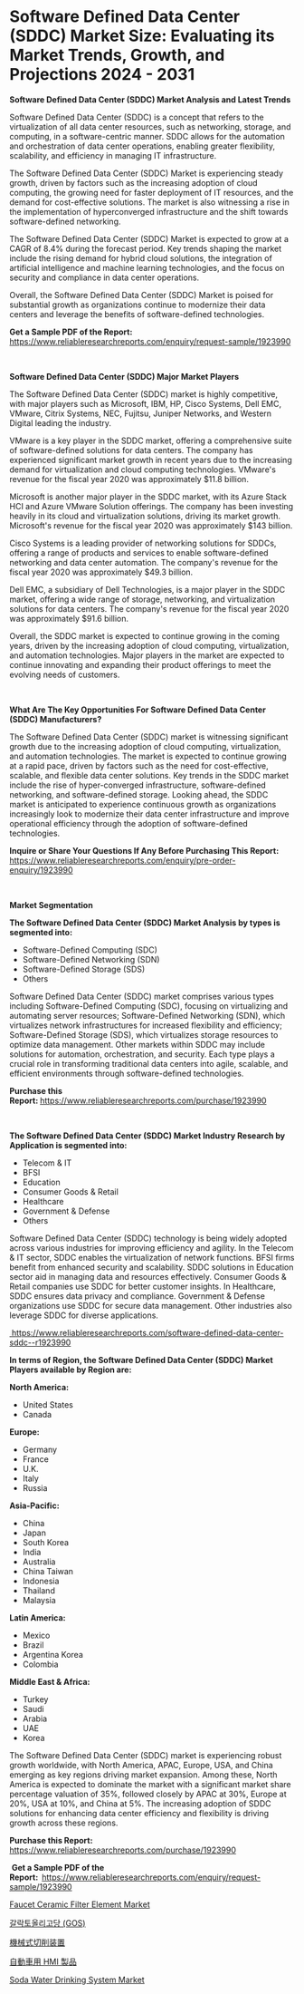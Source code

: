 <p><h1>Software Defined Data Center (SDDC) Market Size: Evaluating its Market Trends, Growth, and Projections 2024 - 2031</h1></p><p><strong>Software Defined Data Center (SDDC) Market Analysis and Latest Trends</strong></p>
<p><p>Software Defined Data Center (SDDC) is a concept that refers to the virtualization of all data center resources, such as networking, storage, and computing, in a software-centric manner. SDDC allows for the automation and orchestration of data center operations, enabling greater flexibility, scalability, and efficiency in managing IT infrastructure.</p><p>The Software Defined Data Center (SDDC) Market is experiencing steady growth, driven by factors such as the increasing adoption of cloud computing, the growing need for faster deployment of IT resources, and the demand for cost-effective solutions. The market is also witnessing a rise in the implementation of hyperconverged infrastructure and the shift towards software-defined networking.</p><p>The Software Defined Data Center (SDDC) Market is expected to grow at a CAGR of 8.4% during the forecast period. Key trends shaping the market include the rising demand for hybrid cloud solutions, the integration of artificial intelligence and machine learning technologies, and the focus on security and compliance in data center operations.</p><p>Overall, the Software Defined Data Center (SDDC) Market is poised for substantial growth as organizations continue to modernize their data centers and leverage the benefits of software-defined technologies.</p></p>
<p><strong>Get a Sample PDF of the Report:&nbsp;</strong> <a href="https://www.reliableresearchreports.com/enquiry/request-sample/1923990">https://www.reliableresearchreports.com/enquiry/request-sample/1923990</a></p>
<p>&nbsp;</p>
<p><strong>Software Defined Data Center (SDDC) Major Market Players</strong></p>
<p><p>The Software Defined Data Center (SDDC) market is highly competitive, with major players such as Microsoft, IBM, HP, Cisco Systems, Dell EMC, VMware, Citrix Systems, NEC, Fujitsu, Juniper Networks, and Western Digital leading the industry. </p><p>VMware is a key player in the SDDC market, offering a comprehensive suite of software-defined solutions for data centers. The company has experienced significant market growth in recent years due to the increasing demand for virtualization and cloud computing technologies. VMware's revenue for the fiscal year 2020 was approximately $11.8 billion.</p><p>Microsoft is another major player in the SDDC market, with its Azure Stack HCI and Azure VMware Solution offerings. The company has been investing heavily in its cloud and virtualization solutions, driving its market growth. Microsoft's revenue for the fiscal year 2020 was approximately $143 billion.</p><p>Cisco Systems is a leading provider of networking solutions for SDDCs, offering a range of products and services to enable software-defined networking and data center automation. The company's revenue for the fiscal year 2020 was approximately $49.3 billion.</p><p>Dell EMC, a subsidiary of Dell Technologies, is a major player in the SDDC market, offering a wide range of storage, networking, and virtualization solutions for data centers. The company's revenue for the fiscal year 2020 was approximately $91.6 billion.</p><p>Overall, the SDDC market is expected to continue growing in the coming years, driven by the increasing adoption of cloud computing, virtualization, and automation technologies. Major players in the market are expected to continue innovating and expanding their product offerings to meet the evolving needs of customers.</p></p>
<p>&nbsp;</p>
<p><strong>What Are The Key Opportunities For Software Defined Data Center (SDDC) Manufacturers?</strong></p>
<p><p>The Software Defined Data Center (SDDC) market is witnessing significant growth due to the increasing adoption of cloud computing, virtualization, and automation technologies. The market is expected to continue growing at a rapid pace, driven by factors such as the need for cost-effective, scalable, and flexible data center solutions. Key trends in the SDDC market include the rise of hyper-converged infrastructure, software-defined networking, and software-defined storage. Looking ahead, the SDDC market is anticipated to experience continuous growth as organizations increasingly look to modernize their data center infrastructure and improve operational efficiency through the adoption of software-defined technologies.</p></p>
<p><strong>Inquire or Share Your Questions If Any Before Purchasing This Report:</strong> <a href="https://www.reliableresearchreports.com/enquiry/pre-order-enquiry/1923990">https://www.reliableresearchreports.com/enquiry/pre-order-enquiry/1923990</a></p>
<p>&nbsp;</p>
<p><strong>Market Segmentation</strong></p>
<p><strong>The Software Defined Data Center (SDDC) Market Analysis by types is segmented into:</strong></p>
<p><ul><li>Software-Defined Computing (SDC)</li><li>Software-Defined Networking (SDN)</li><li>Software-Defined Storage (SDS)</li><li>Others</li></ul></p>
<p><p>Software Defined Data Center (SDDC) market comprises various types including Software-Defined Computing (SDC), focusing on virtualizing and automating server resources; Software-Defined Networking (SDN), which virtualizes network infrastructures for increased flexibility and efficiency; Software-Defined Storage (SDS), which virtualizes storage resources to optimize data management. Other markets within SDDC may include solutions for automation, orchestration, and security. Each type plays a crucial role in transforming traditional data centers into agile, scalable, and efficient environments through software-defined technologies.</p></p>
<p><strong>Purchase this Report:&nbsp;</strong><a href="https://www.reliableresearchreports.com/purchase/1923990">https://www.reliableresearchreports.com/purchase/1923990</a></p>
<p>&nbsp;</p>
<p><strong>The Software Defined Data Center (SDDC) Market Industry Research by Application is segmented into:</strong></p>
<p><ul><li>Telecom & IT</li><li>BFSI</li><li>Education</li><li>Consumer Goods & Retail</li><li>Healthcare</li><li>Government & Defense</li><li>Others</li></ul></p>
<p><p>Software Defined Data Center (SDDC) technology is being widely adopted across various industries for improving efficiency and agility. In the Telecom & IT sector, SDDC enables the virtualization of network functions. BFSI firms benefit from enhanced security and scalability. SDDC solutions in Education sector aid in managing data and resources effectively. Consumer Goods & Retail companies use SDDC for better customer insights. In Healthcare, SDDC ensures data privacy and compliance. Government & Defense organizations use SDDC for secure data management. Other industries also leverage SDDC for diverse applications.</p></p>
<p><a href="https://www.reliableresearchreports.com/software-defined-data-center-sddc--r1923990">&nbsp;https://www.reliableresearchreports.com/software-defined-data-center-sddc--r1923990</a></p>
<p><strong>In terms of Region, the Software Defined Data Center (SDDC) Market Players available by Region are:</strong></p>
<p>
    <p> <strong> North America: </strong>
        <ul>
            <li>United States</li>
            <li>Canada</li>
        </ul>
        </p> 
    <p> <strong> Europe: </strong>
        <ul>
            <li>Germany</li>
            <li>France</li>
            <li>U.K.</li>
            <li>Italy</li>
            <li>Russia</li>
        </ul>
        </p> 
    <p> <strong> Asia-Pacific: </strong>
        <ul>
            <li>China</li>
            <li>Japan</li>
            <li>South Korea</li>
            <li>India</li>
            <li>Australia</li>
            <li>China Taiwan</li>
            <li>Indonesia</li>
            <li>Thailand</li>
            <li>Malaysia</li>
        </ul>
        </p> 
    <p> <strong> Latin America: </strong>
        <ul>
            <li>Mexico</li>
            <li>Brazil</li>
            <li>Argentina Korea</li>
            <li>Colombia</li>
        </ul>
        </p> 
    <p> <strong> Middle East & Africa: </strong>
        <ul>
            <li>Turkey</li>
            <li>Saudi</li>
            <li>Arabia</li>
            <li>UAE</li>
            <li>Korea</li>
        </ul>
    </p>
    </p>
<p><p>The Software Defined Data Center (SDDC) market is experiencing robust growth worldwide, with North America, APAC, Europe, USA, and China emerging as key regions driving market expansion. Among these, North America is expected to dominate the market with a significant market share percentage valuation of 35%, followed closely by APAC at 30%, Europe at 20%, USA at 10%, and China at 5%. The increasing adoption of SDDC solutions for enhancing data center efficiency and flexibility is driving growth across these regions.</p></p>
<p><strong>Purchase this Report: </strong><a href="https://www.reliableresearchreports.com/purchase/1923990">https://www.reliableresearchreports.com/purchase/1923990</a></p>
<p>&nbsp;<strong>Get a Sample PDF of the Report:&nbsp;&nbsp;</strong><a href="https://www.reliableresearchreports.com/enquiry/request-sample/1923990">https://www.reliableresearchreports.com/enquiry/request-sample/1923990</a></p>
<p><strong></strong></p>
<p><p><a href="https://github.com/brentleyjimmiealvaradoz4l1rea/Market-Research-Report-List-2/blob/main/faucet-ceramic-filter-element-market.md">Faucet Ceramic Filter Element Market</a></p><p><a href="https://github.com/konokaryan/Market-Research-Report-List-1/blob/main/9799144124994.md">갈락토올리고당 (GOS)</a></p><p><a href="https://github.com/efcvopdgkdx128/Market-Research-Report-List-2/blob/main/2836535115811.md">機械式切削装置</a></p><p><a href="https://github.com/DeonBoer2023/Market-Research-Report-List-1/blob/main/4986634115810.md">自動車用 HMI 製品</a></p><p><a href="https://github.com/khayangel/Market-Research-Report-List-3/blob/main/soda-water-drinking-system-market.md">Soda Water Drinking System Market</a></p></p>